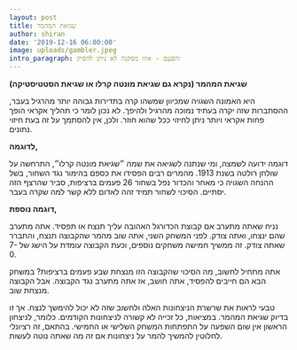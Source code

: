 ```yaml
---
layout: post
title: שגיאת המהמר
author: shiran
date: '2019-12-16 06:00:00'
image: uploads/gambler.jpeg
intro_paragraph: והפעם - איזו מסקנה לא ניתן להסיק
---
```

**שגיאת המהמר (נקרא גם שגיאת מונטה קרלו או שגיאת הסטטיסטיקה)**

היא האמונה השגויה שמכיוון שמשהו קרה בתדירות גבוהה יותר מהרגיל בעבר, ההסתברות שזה יקרה בעתיד נמוכה מהרגיל ולהיפך. לא נכון לומר כי תהליך אקראי הופך פחות אקראי ויותר ניתן לחיזוי ככל שהוא חוזר. ולכן, אין להסתמך על זה בעת חיזוי נתונים.

**לדוגמה,**  

דוגמה ידועה לשמצה, ומי שנתנה לשגיאה את שמה ״שגיאת מונטה קרלו״, התרחשה על שולחן רולטה בשנת 1913. 
מהמרים רבים הפסידו את כספם בהימור נגד השחור, בשל ההנחה השגויה כי מאחר והכדור נפל בשחור 26 פעמים ברציפות, סביר שהרצף הזה יסתיים.
הסיכוי לשחור תמיד זהה לאדום ללא קשר למה שקרה בעבר.

**דוגמה נוספת,**

נניח שאתה מתערב אם קבוצת הכדורגל האהובה עליך תנצח או תפסיד. אתה מתערב שהם ינצחו, ואתה צודק. לפני המשחק השני, אתה שוב מהמר שהקבוצה תנצח, והתברר שאתה צודק. זה ממשיך חמישה משחקים נוספים, וכעת הקבוצה עומדת על הישג של 7-0.

אתה מתחיל לחשוב, מה הסיכוי שהקבוצה הזו מנצחת שבע פעמים ברציפות? במשחק הבא הם חייבים להפסיד, אתה חושב, אז אתה מתערב נגד הקבוצה. אבל הקבוצה מנצחת שוב.

טבעי לראות את שרשרת הניצחונות האלה ולחשוב שזה לא יכול להימשך לנצח. אך זו בדיוק שגיאת המהמר. במציאות, כל זכייה לא קשורה לניצחונות הקודמים. כלומר, לניצחון הראשון אין שום השפעה על התפתחות המשחק השלישי או החמישי. בהתאם, זה רציונלי לחלוטין להמשיך להמר על ניצחונות אם זה מה שאתה נוטה לעשות.


<!-- <img src="/assets/img/uploads/gambler.jpeg" style="width: 600px"/> -->
